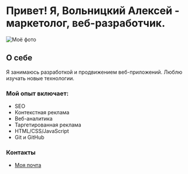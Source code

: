 # Привет! Я, Вольницкий Алексей - маркетолог, веб-разработчик.

![Моё фото](https://sun1-57.userapi.com/s/v1/ig2/MO4a-ANlsbNnLBTeT5bP0xY3BmsCiTMwU01s7FAZ-ny00y8UYL2bpvmqswcMOcKn7YACEoaf-g6tFFO24m71rk5q.jpg?size=400x400&quality=95&crop=39,0,1001,1001&ava=1)

## О себе
Я занимаюсь разработкой и продвижением веб-приложений. Люблю изучать новые технологии.

### Мой опыт включает:
- SEO
- Контекстная реклама
- Веб-аналитика
- Таргетированная реклама
- HTML/CSS/JavaScript
- Git и GitHub

### Контакты
- [Моя почта](mailto:ya.volnitck@ya.ru)
